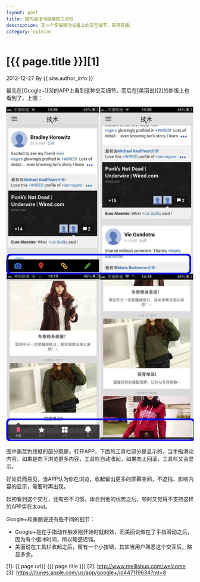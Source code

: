 ```yaml
---
layout: post
title: 随内容滚动隐藏的工具栏
description: 又一个专属移动设备上的交互细节，有用有趣。
category: opinion
---
```


# [{{ page.title }}][1]
2012-12-27 By {{ site.author_info }}

最先在[Google+][3]的APP上看到这种交互细节，而后在[美丽说][2]的新版上也看到了，上图：

![Auto Edit Bar](/images/other/auto-edit-bar.jpg)

图中画蓝色线框的部分既是。打开APP，下面的工具栏部分是显示的，当手指滑动内容，如果是向下浏览更多内容，工具栏自动收起，如果向上回滚，工具栏又会显示。

好处显而易见，当APP认为你在浏览，收起留出更多的屏幕空间，不遮挡、影响内容的显示，需要时再出现。

起初看到这个交互，还有些不习惯，体会到他的优势之后，顿时又觉得不支持这样的APP实在太out。

Google+和美丽说还有些不同的细节：
<ul>
    <li>Google+是在手指动作触发刚开始时就起效，而美丽说做在了手指滑动之后，因为有个缓冲时间，所以略感迟钝。</li>
    <li>美丽说在工具栏收起之后，留有一个小按钮，其实当用户熟悉这个交互后，略显多余。</li>
</ul>

[BeiYuu]:    http://beiyuu.com  "BeiYuu"
[1]:    {{ page.url}}  ({{ page.title }})
[2]: http://www.meilishuo.com/welcome
[3]: https://itunes.apple.com/us/app/google+/id447119634?mt=8
